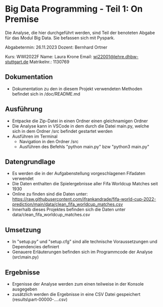 # Big Data Programming - Teil 1: On Premise

Die Analyse, die hier durchgeführt werden, sind Teil der benoteten Abgabe für das Modul Big Data. 
Sie befassen sich mit Pyspark. 

Abgabetermin: 26.11.2023
Dozent: Bernhard Ortner

Kurs: WWI2022F
Name: Laura Krone
Email: wi22001@lehre.dhbw-stuttgart.de
Matrikelnr.: 1130769

## Dokumentation
- Dokumentation zu den in diesem Projekt verwendeten Methoden befindet sich in /doc/README.md

## Ausführung
- Entpacke die Zip-Datei in einen Ordner einen gleichnamigen Ordner 
- Die Analyse kann in VSCode in dem durch die Datei main.py, welche sich in dem Ordner /src befindet gestartet werden 
- Ausführen im Terminal
    - Navigation in den Ordner /src
    - Ausführen des Befehls "python main.py" bzw "python3 main.py"

## Datengrundlage
- Es werden die in der Aufgabenstellung vorgeschlagenen Fifadaten verwendet
- Die Daten enthalten die Spielergebnisse aller Fifa Worldcup Matches seit 1930
- Online zu finden sind die Daten unter: https://raw.githubusercontent.com/ifrankandrade/fifa-world-cup-2022-prediction/main/data/clean_fifa_worldcup_matches.csv
- Innerhalb dieses Projektes befinden sich die Daten unter data/clean_fifa_worldcup_matches.csv

## Umsetzung
- In "setup.py" und "setup.cfg" sind alle technische Voraussetzungen und Dependencies definiert
- Genauere Erläuterungen befinden sich im Programmcode der Analyse (src\main.py)

## Ergebnisse
- Ergenisse der Analyse werden zum einen teilweise in der Konsole ausgegeben
- zusätzlich werden die Ergebnisse in eine CSV Datei gespeichert (results\part-00000-....csv)


